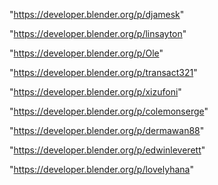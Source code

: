 "https://developer.blender.org/p/djamesk"

"https://developer.blender.org/p/linsayton"

"https://developer.blender.org/p/Ole"

"https://developer.blender.org/p/transact321"

"https://developer.blender.org/p/xizufoni"

"https://developer.blender.org/p/colemonserge"

"https://developer.blender.org/p/dermawan88"

"https://developer.blender.org/p/edwinleverett"

"https://developer.blender.org/p/lovelyhana"

